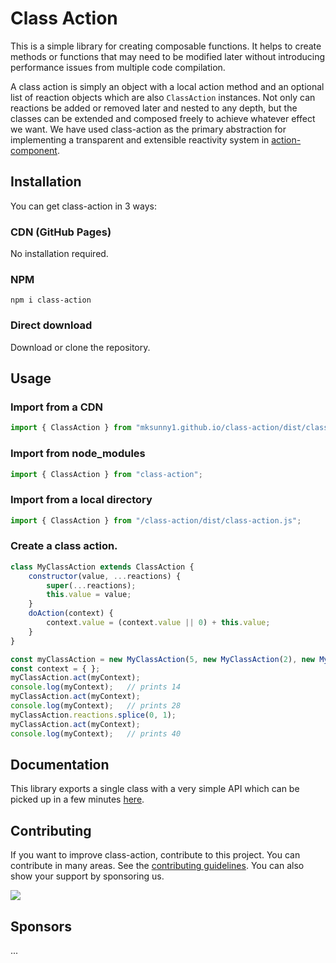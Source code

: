 # Class Action

This is a simple library for creating composable functions. It helps to create methods or functions that may need to be modified later without introducing performance issues from multiple code compilation. 

A class action is simply an object with a local action method and an optional list of reaction objects which are also `ClassAction` instances. Not only can reactions be added or removed later and nested to any depth, but the classes can be extended and composed freely to achieve whatever effect we want. We have used class-action as the primary abstraction for implementing a transparent and extensible reactivity system in [action-component](https://github.com/mksunny1/action-component).


## Installation

You can get class-action in 3 ways:

### CDN (GitHub Pages)

No installation required. 

### NPM

`npm i class-action`

### Direct download

Download or clone the repository. 


## Usage

### Import from a CDN
```js
import { ClassAction } from "mksunny1.github.io/class-action/dist/class-action.js";
```

### Import from node_modules

```js
import { ClassAction } from "class-action";
```

### Import from a local directory

```js
import { ClassAction } from "/class-action/dist/class-action.js";
```

### Create a class action.

```js
class MyClassAction extends ClassAction {
    constructor(value, ...reactions) {
        super(...reactions);
        this.value = value;
    }
    doAction(context) {
        context.value = (context.value || 0) + this.value;
    }
}

const myClassAction = new MyClassAction(5, new MyClassAction(2), new MyClassAction(7));
const context = { };
myClassAction.act(myContext);
console.log(myContext);   // prints 14
myClassAction.act(myContext);
console.log(myContext);   // prints 28
myClassAction.reactions.splice(0, 1);
myClassAction.act(myContext);
console.log(myContext);   // prints 40
```


## Documentation

This library exports a single class with a very simple API which can be picked up in a few minutes [here](./docs//api/classes/ClassAction.md).


## Contributing

If you want to improve class-action, contribute to this project. You can contribute in many areas. See the [contributing guidelines](./CONTRIBUTING.md). You can also show your support by sponsoring us.

[![](https://www.paypalobjects.com/en_GB/i/btn/btn_donate_LG.gif)](https://www.paypal.com/donate/?hosted_button_id=S2ZW3RJSDHASW)


## Sponsors

...

